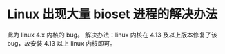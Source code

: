 # Linux 出现大量 bioset 进程的解决办法

此为 linux 4.x 内核的 bug。
解决办法：linux 内核在 4.13 及以上版本修复了该 bug，故安装 4.13 以上 linux 内核即可。
